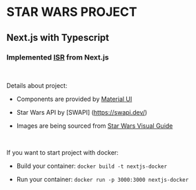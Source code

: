 # STAR WARS PROJECT

## Next.js with Typescript

### Implemented [ISR](https://nextjs.org/docs/basic-features/data-fetching/incremental-static-regeneration) from Next.js

$~$

Details about project:

- Components are provided by [Material UI](https://material-ui.com/)

- Star Wars API by [SWAPI] (https://swapi.dev/)

- Images are being sourced from [Star Wars Visual Guide](https://starwars-visualguide.com/)

$~$

If you want to start project with docker:

- Build your container: `docker build -t nextjs-docker`

- Run your container: `docker run -p 3000:3000 nextjs-docker`
